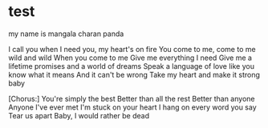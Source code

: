 # test


my name is mangala charan panda

I call you when I need you, my heart's on fire
You come to me, come to me wild and wild
When you come to me
Give me everything I need
Give me a lifetime promises and a world of dreams
Speak a language of love like you know what it means
And it can't be wrong
Take my heart and make it strong baby

[Chorus:]
You're simply the best
Better than all the rest
Better than anyone
Anyone I've ever met
I'm stuck on your heart
I hang on every word you say
Tear us apart
Baby, I would rather be dead
